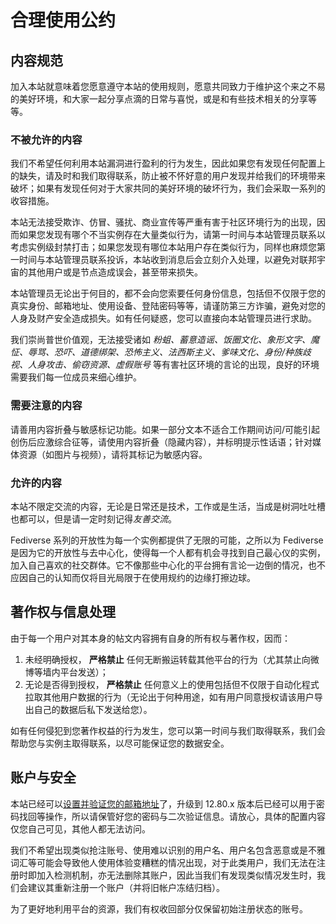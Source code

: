 # 合理使用公约

## 内容规范

加入本站就意味着您愿意遵守本站的使用规则，愿意共同致力于维护这个来之不易的美好环境，和大家一起分享点滴的日常与喜悦，或是和有些技术相关的分享等等。

### 不被允许的内容

我们不希望任何利用本站漏洞进行盈利的行为发生，因此如果您有发现任何配置上的缺失，请及时和我们取得联系，防止被不怀好意的用户发现并给我们的环境带来破坏；如果有发现任何对于大家共同的美好环境的破坏行为，我们会采取一系列的收容措施。

本站无法接受欺诈、仿冒、骚扰、商业宣传等严重有害于社区环境行为的出现，因而如果您发现有哪个不当实例存在大量类似行为，请第一时间与本站管理员联系以考虑实例级封禁打击；如果您发现有哪位本站用户存在类似行为，同样也麻烦您第一时间与本站管理员联系投诉，本站收到消息后会立刻介入处理，以避免对联邦宇宙的其他用户或是节点造成误会，甚至带来损失。

本站管理员无论出于何目的，都不会向您索要任何身份信息，包括但不仅限于您的真实身份、邮箱地址、使用设备、登陆密码等等，请谨防第三方诈骗，避免对您的人身及财产安全造成损失。如有任何疑惑，您可以直接向本站管理员进行求助。

我们崇尚普世价值观，无法接受诸如 *粉蛆、蓄意造谣、饭圈文化、象形文字、魔怔、辱骂、恐吓、道德绑架、恐怖主义、法西斯主义、爹味文化、身份/种族歧视、人身攻击、偷窃资源、虚假账号* 等有害社区环境的言论的出现，良好的环境需要我们每一位成员来细心维护。

### 需要注意的内容

请善用内容折叠与敏感标记功能。如果一部分文本不适合工作期间访问/可能引起创伤后应激综合征等，请使用内容折叠（隐藏内容），并标明提示性话语；针对媒体资源（如图片与视频），请将其标记为敏感内容。

### 允许的内容

本站不限定交流的内容，无论是日常还是技术，工作或是生活，当成是树洞吐吐槽也都可以，但是请一定时刻记得*友善交流*。

Fediverse 系列的开放性为每一个实例都提供了无限的可能，之所以为 Fediverse 是因为它的开放性与去中心化，使得每一个人都有机会寻找到自己最心仪的实例，加入自己喜欢的社交群体。它不像那些中心化的平台拥有言论一边倒的情况，也不应因自己的认知而仅将目光局限于在使用规约的边缘打擦边球。

## 著作权与信息处理

由于每一个用户对其本身的帖文内容拥有自身的所有权与著作权，因而：

1. 未经明确授权， **严格禁止** 任何无断搬运转载其他平台的行为（尤其禁止向微博等墙内平台发送）；
2. 无论是否得到授权， **严格禁止** 任何意义上的使用包括但不仅限于自动化程式拉取其他用户数据的行为（无论出于何种用途，如有用户同意授权请该用户导出自己的数据后私下发送给您）。

如有任何侵犯到您著作权益的行为发生，您可以第一时间与我们取得联系，我们会帮助您与实例主取得联系，以尽可能保证您的数据安全。

## 账户与安全

本站已经可以[设置并验证您的邮箱地址](https://nya.one/settings/email)了，升级到 12.80.x 版本后已经可以用于密码找回等操作，所以请保管好您的密码与二次验证信息。请放心，具体的配置内容仅您自己可见，其他人都无法访问。

我们不希望出现类似抢注账号、使用难以识别的用户名、用户名包含恶意或是不雅词汇等可能会导致他人使用体验变糟糕的情况出现，对于此类用户，我们无法在注册时即加入检测机制，亦无法删除其账户，因此当我们有发现类似情况发生时，我们会建议其重新注册一个账户（并将旧帐户冻结归档）。

为了更好地利用平台的资源，我们有权收回部分仅保留初始注册状态的账号。

